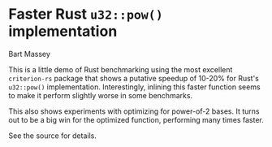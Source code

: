 # Faster Rust `u32::pow()` implementation
Bart Massey

This is a little demo of Rust benchmarking using the most
excellent `criterion-rs` package that shows a putative
speedup of 10-20% for Rust's `u32::pow()` implementation.
Interestingly, inlining this faster function seems to make
it perform slightly worse in some benchmarks.

This also shows experiments with optimizing for power-of-2
bases. It turns out to be a big win for the optimized
function, performing many times faster.

See the source for details.
